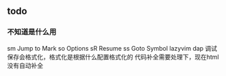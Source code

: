 ## todo

### 不知道是什么用

<leader>sm Jump to Mark
<leader>so Options
<leader>sR Resume
<leader>ss Goto Symbol
lazyvim dap 调试
保存会格式化，格式化是根据什么配置格式化的
代码补全需要处理下，现在html没有自动补全
